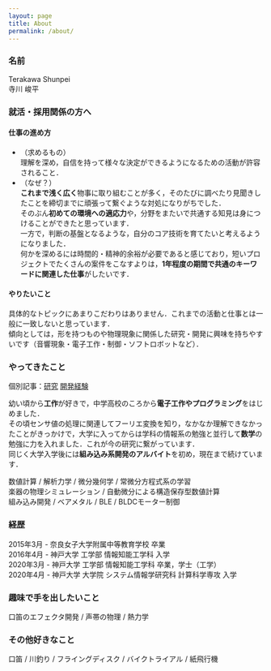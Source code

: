 ```yaml
---
layout: page
title: About
permalink: /about/
---
```


### 名前
Terakawa Shunpei  
寺川 峻平  


### 就活・採用関係の方へ
#### 仕事の進め方  
- （求めるもの）  
  理解を深め，自信を持って様々な決定ができるようになるための活動が許容されること．  
- （なぜ？）  
  **これまで浅く広く**物事に取り組むことが多く，そのたびに調べたり見聞きしたことを締切までに頑張って繋ぐような対処になりがちでした．  
  そのぶん**初めての環境への適応力**や，分野をまたいで共通する知見は身につけることができたと思っています．  
  一方で，判断の基盤となるような，自分のコア技術を育てたいと考えるようになりました．  
  何かを深めるには時間的・精神的余裕が必要であると感じており，短いプロジェクトでたくさんの案件をこなすよりは，**1年程度の期間で共通のキーワードに関連した仕事**がしたいです．

#### やりたいこと
  具体的なトピックにあまりこだわりはありません．これまでの活動と仕事とは一般に一致しないと思っています．  
  傾向としては，形を持つものや物理現象に関係した研究・開発に興味を持ちやすいです（音響現象・電子工作・制御・ソフトロボットなど）．


### やってきたこと
個別記事：[研究](/research/) [開発経験](/experience/)

幼い頃から**工作**が好きで，中学高校のころから**電子工作やプログラミング**をはじめました．  
その頃センサ値の処理に関連してフーリエ変換を知り，なかなか理解できなかったことがきっかけで，大学に入ってからは学科の情報系の勉強と並行して**数学**の勉強に力を入れました．これが今の研究に繋がっています．  
同じく大学入学後には**組み込み系開発のアルバイト**を初め，現在まで続けています． 

数値計算 / 解析力学 / 微分幾何学 / 常微分方程式系の学習  
楽器の物理シミュレーション / 自動微分による構造保存型数値計算  
組み込み開発 / ベアメタル / BLE / BLDCモーター制御  


### 経歴
2015年3月 - 奈良女子大学附属中等教育学校 卒業  
2016年4月 - 神戸大学 工学部 情報知能工学科 入学  
2020年3月 - 神戸大学 工学部 情報知能工学科 卒業，学士（工学）  
2020年4月 - 神戸大学 大学院 システム情報学研究科 計算科学専攻 入学  


### 趣味で手を出したいこと
口笛のエフェクタ開発 / 声帯の物理 / 熱力学


### その他好きなこと
口笛 / 川釣り / フライングディスク / バイクトライアル / 紙飛行機
